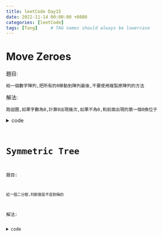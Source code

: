 ```yaml
---
title: leetCode Day15
date: 2022-11-14 00:00:00 +0800
categories: [leetCode]
tags: [Tang]     # TAG names should always be lowercase
---
```


# Move Zeroes

題目:

    給一個數字陣列,把所有的0移動到陣列最後,不要使用複製原陣列的方法



解法:

    跑迴圈,如果字數為0,計算0出現幾次,如果不為0,和前面出現的第一個0換位子


<details> <summary>code</summary>
<pre><code>
func moveZeroes(nums []int)  {
    var tmp int
    zeroCount := 0
    for i:=0; i<len(nums); i++ {
        if nums[i] == 0 {
            zeroCount++
        } else {
            tmp = nums[i]
            nums[i] = 0
            nums[i-zeroCount] = tmp
        }
    }
}
</code></pre>
</details>


# Symmetric Tree

題目:

    給一個二分樹,判斷樹是不是對稱的



解法:

    


<details> <summary>code</summary>
<pre><code>
/**
 * Definition for a binary tree node.
 * type TreeNode struct {
 *     Val int
 *     Left *TreeNode
 *     Right *TreeNode
 * }
 */
func isSymmetric(root *TreeNode) bool {
    return match(root.Left, root.Right)
}

func match(left *TreeNode, right *TreeNode) bool {
    if left == nil || right == nil {
        return left == right
    }
    
    if left.Val != right.Val {
        return false
    }
    
    return match(left.Left, right.Right) && match(left.Right, right.Left)
}
</code></pre>
</details>
